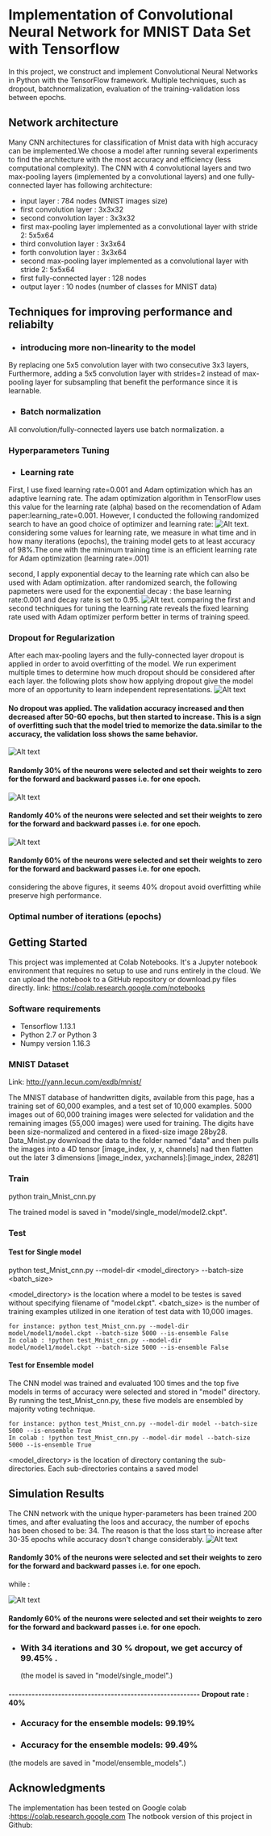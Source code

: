 # Implementation of Convolutional Neural Network for MNIST Data Set with Tensorflow

In this project, we construct and implement Convolutional Neural Networks in Python with the TensorFlow framework. Multiple techniques, such as dropout, batchnormalization, evaluation of the training-validation loss between epochs.

## Network architecture

Many CNN architectures for classification of Mnist data with high accuracy can be implemented.We choose a model after running several experiments to find the architecture with the most accuracy  and efficiency (less computational complexity). The CNN with 4 convolutional layers and two max-pooling layers (implemented by a convolutional layers) and one fully-connected layer has following architecture:

  
  - input layer : 784 nodes (MNIST images size)
  - first convolution layer : 3x3x32
  - second convolution layer : 3x3x32
  - first max-pooling layer implemented as a convolutional layer with stride 2: 5x5x64
  - third convolution layer : 3x3x64
  - forth convolution layer : 3x3x64
  - second max-pooling layer implemented as a convolutional layer with stride 2: 5x5x64
  - first fully-connected layer : 128 nodes
  - output layer : 10 nodes (number of classes for MNIST data)  
  
## Techniques for improving performance and reliabilty

  - ### introducing more non-linearity to the model
   By replacing one 5x5 convolution layer with two consecutive 3x3 layers, Furthermore, adding a 5x5 convolution layer with strides=2 instead of max-pooling layer for subsampling that benefit the performance since it is learnable.
  - ### Batch normalization 
  All convolution/fully-connected layers use batch normalization. a
   
### Hyperparameters Tuning
   - ### Learning rate
  First, I use fixed learning rate=0.001 and Adam optimization which has an adaptive learning rate. The adam optimization algorithm in TensorFlow uses this value for the learning rate (alpha) based on the recomendation of Adam paper:learning_rate=0.001. However, I conducted the following randomized search to have an good choice of optimizer and learning rate:
   ![Alt text](https://github.com/kadygithub/CNN_Mnist_tensorflew/blob/master/data/lr.png "fixed learning late with Adam optimization"). considering some values for learning rate, we measure in what time and in how many iterations (epochs), the training model gets to at  least accuracy of 98%.The one with the minimum training time is an efficient learning rate for Adam optimization (learning rate=.001)
    
   second, I  apply exponential decay to the learning rate which can also be used with Adam optimization.
   after randomized search, the following papmeters were used for the exponential decay : the base learning rate:0.001 and decay rate is set to 0.95.
   ![Alt text](https://github.com/kadygithub/CNN_Mnist_tensorflew/blob/master/data/decay_lr.png "exponential learning late with Adam optimization"). 
  comparing the first and second techniques for tuning the learning rate reveals the fixed learning rate used with Adam optimizer perform better in terms of training speed.
   
### Dropout for Regularization
  After each max-pooling layers and the fully-connected layer dropout is applied in order to avoid overfitting of the model. We run experiment multiple times to determine how much dropout should be considered after each layer. the following plots show how applying dropout give the model more of an opportunity to learn independent representations.
  ![Alt text](https://github.com/kadygithub/CNN_Mnist_tensorflew/blob/master/data/NoDropout.png "no dropout")
 #### No dropout was applied. The validation accuracy increased and then decreased after 50-60 epochs, but then started to increase. This is a sign of overfitting such that the model tried to memorize the data.similar to the accuracy, the validation loss shows the same behavior. 
 
  ![Alt text](https://github.com/kadygithub/CNN_Mnist_tensorflew/blob/master/data/70.png "Dropout rate :30%")
 #### Randomly 30% of the neurons were selected and set their weights to zero for the forward and backward passes i.e. for one epoch.
 
 ![Alt text](https://github.com/kadygithub/CNN_Mnist_tensorflew/blob/master/data/40drop.png "Dropout rate :40%")
 #### Randomly 40% of the neurons were selected and set their weights to zero for the forward and backward passes i.e. for one epoch. 
 
![Alt text](https://github.com/kadygithub/CNN_Mnist_tensorflew/blob/master/data/40.png "Dropout rate :60%")
 #### Randomly 60% of the neurons were selected and set their weights to zero for the forward and backward passes i.e. for one epoch.
 considering the above figures, it seems 40% dropout avoid overfitting while preserve high performance.
  
### Optimal number of iterations (epochs) 
  


  

## Getting Started
This project was implemented at Colab Notebooks. It's a Jupyter notebook environment that requires no setup to use and runs entirely in the cloud. We can upload the notebook to a GitHub repository or download.py files directly.
 link: https://colab.research.google.com/notebooks

### Software requirements
 - Tensorflow 1.13.1
 - Python 2.7 or Python 3
 - Numpy version 1.16.3
 

### MNIST Dataset
Link: http://yann.lecun.com/exdb/mnist/

The MNIST database of handwritten digits, available from this page, has a training set of 60,000 examples, and a test set of 10,000 examples. 5000 images out of 60,000 training images were selected for validation and the remaining images (55,000 images) were used for training. The digits have been size-normalized and centered in a fixed-size image 28by28. Data_Mnist.py download the data to the folder named "data" and then pulls the images into a 4D tensor [image_index, y, x, channels] nad then flatten out the later 3 dimensions [image_index, y*x*channels]:[image_index, 28*28*1]


### Train

python train_Mnist_cnn.py

The trained model is saved in "model/single_model/model2.ckpt".

### Test

#### Test for Single model

python test_Mnist_cnn.py --model-dir <model_directory> --batch-size <batch_size> 

<model_directory> is the location where a model to be testes is saved without specifying filename of "model.ckpt".
<batch_size> is the number of training examples utilized in one iteration of test data with 10,000 images. 
```
for instance: python test_Mnist_cnn.py --model-dir model/model1/model.ckpt --batch-size 5000 --is-ensemble False
In colab : !python test_Mnist_cnn.py --model-dir model/model1/model.ckpt --batch-size 5000 --is-ensemble False
```
#### Test for Ensemble model
The CNN model was trained and evaluated 100 times and the top five models in terms of accuracy were selected and stored in "model" directory. By running the test_Mnist_cnn.py, these five models are ensembled by majority voting technique.

```
for instance: python test_Mnist_cnn.py --model-dir model --batch-size 5000 --is-ensemble True 
In colab : !python test_Mnist_cnn.py --model-dir model --batch-size 5000 --is-ensemble True
```
<model_directory> is the location of directory contaning the sub-directories. Each sub-directories contains a saved model

## Simulation Results

The CNN network with the unique hyper-parameters has been trained 200 times, and after evaluating the loos and accuracy, the number of epochs has been chosed to be: 34. The reason is that the loss start to increase after 30-35 epochs while accuracy dosn't change considerably.
![Alt text](https://github.com/kadygithub/CNN_Mnist_tensorflew/blob/master/data/70.png "Dropout rate :30%")
 #### Randomly 30% of the neurons were selected and set their weights to zero for the forward and backward passes i.e. for one epoch.
 while :
 
![Alt text](https://github.com/kadygithub/CNN_Mnist_tensorflew/blob/master/data/40.png "Dropout rate :60%")
 #### Randomly 60% of the neurons were selected and set their weights to zero for the forward and backward passes i.e. for one epoch.
 
- ### With 34 iterations and 30 % dropout, we get accurcy of 99.45% .
  (the model is saved in "model/single_model".)
 #### ----------------------------------------------------------  Dropout rate : 40% 
- ###  Accuracy for the ensemble models: 99.19%
- ###  Accuracy for the ensemble models: 99.49% 
 (the models are saved in "model/ensemble_models".)





## Acknowledgments

The implementation has been tested on Google colab :https://colab.research.google.com
The notbook version of this project in Github: 
